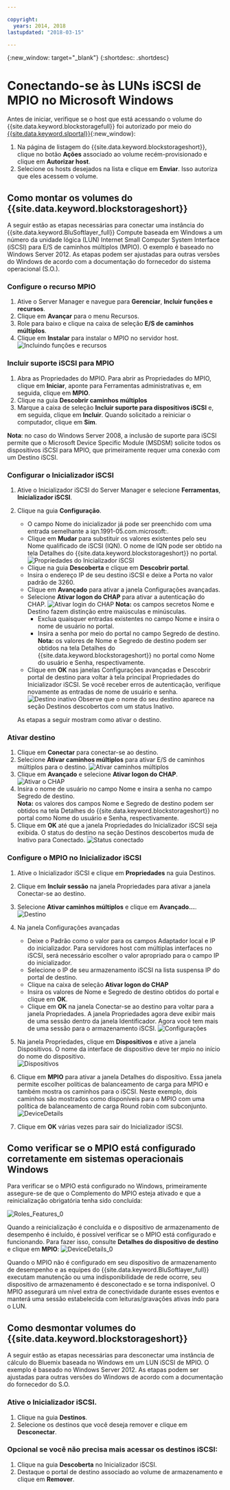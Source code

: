 ```yaml
---

copyright:
  years: 2014, 2018
lastupdated: "2018-03-15"

---
```

{:new_window: target="_blank"}
{:shortdesc: .shortdesc}

# Conectando-se às LUNs iSCSI de MPIO no Microsoft Windows

Antes de iniciar, verifique se o host que está acessando o volume do {{site.data.keyword.blockstoragefull}} foi autorizado por meio do [{{site.data.keyword.slportal}}](https://control.softlayer.com/){:new_window}:

1. Na página de listagem do {{site.data.keyword.blockstorageshort}}, clique no
botão **Ações** associado ao volume recém-provisionado e clique em
**Autorizar host**.
2. Selecione os hosts desejados na lista e clique em **Enviar**. Isso autoriza que eles acessem o volume.

## Como montar os volumes do {{site.data.keyword.blockstorageshort}}

A seguir estão as etapas necessárias para conectar uma instância
do {{site.data.keyword.BluSoftlayer_full}} Compute baseada em Windows a um número da unidade lógica
(LUN) Internet Small Computer System Interface (iSCSI) para E/S de caminhos múltiplos (MPIO).
O exemplo é baseado no Windows Server 2012. As etapas podem ser ajustadas para outras versões do Windows de
acordo com a documentação do fornecedor do sistema operacional (S.O.).

### Configure o recurso MPIO

1. Ative o Server Manager e navegue para **Gerenciar**, **Incluir funções e
recursos**.
2. Clique em **Avançar** para o menu Recursos.
3. Role para baixo e clique na caixa de seleção **E/S de caminhos múltiplos**.
4. Clique em **Instalar** para instalar o MPIO no servidor host.
![Incluindo funções e recursos](/images/Roles_Features.png)

### Incluir suporte iSCSI para MPIO

1. Abra as Propriedades do MPIO. Para abrir as Propriedades do MPIO, clique em
**Iniciar**, aponte para Ferramentas administrativas e, em seguida, clique em
**MPIO**.
2. Clique na guia **Descobrir caminhos múltiplos**
3. Marque a caixa de seleção **Incluir suporte para dispositivos iSCSI**
e, em seguida, clique em **Incluir**. Quando solicitado a reiniciar o computador, clique em
**Sim**.

**Nota**: no caso do Windows Server 2008, a inclusão de suporte para iSCSI permite que
o Microsoft Device Specific Module (MSDSM) solicite todos os dispositivos iSCSI para MPIO, que primeiramente
requer uma conexão com um Destino iSCSI.

### Configurar o Inicializador iSCSI

1. Ative o Inicializador iSCSI do Server Manager e selecione **Ferramentas**,
**Inicializador iSCSI**.
2. Clique na guia **Configuração**.
    - O campo Nome do inicializador já pode ser preenchido com uma entrada semelhante a
iqn.1991-05.com.microsoft:.
    - Clique em **Mudar** para substituir os valores existentes pelo seu Nome
qualificado de iSCSI (IQN). O nome de IQN pode ser obtido na tela
Detalhes do {{site.data.keyword.blockstorageshort}} no portal.
![Propriedades do Inicializador iSCSI](/images/iSCSI.png)
    - Clique na guia **Descoberta** e clique em **Descobrir
portal**.
    - Insira o endereço IP de seu destino iSCSI e deixe a Porta no valor padrão de 3260. 
    - Clique em **Avançado** para ativar a janela Configurações avançadas.
    - Selecione **Ativar logon do CHAP** para ativar a autenticação do CHAP.
![Ativar login do CHAP](/images/Advanced_0.png)
    **Nota:** os campos secretos Nome e Destino fazem distinção entre maiúsculas e
minúsculas.
         - Exclua quaisquer entradas existentes no campo Nome e insira o nome de usuário no portal.
         - Insira a senha por meio do portal no campo Segredo de destino.<br/>
         **Nota:** os valores de Nome e Segredo de destino podem ser obtidos na tela Detalhes
do {{site.data.keyword.blockstorageshort}} no portal como Nome do usuário e Senha, respectivamente.
    - Clique em **OK** nas janelas Configurações avançadas e Descobrir portal de
destino para voltar à tela principal Propriedades do Inicializador iSCSI. Se você receber erros de
autenticação, verifique novamente as entradas de nome de usuário e senha.
![Destino inativo](/images/Inactive_0.png)
    Observe que o nome do seu destino aparece na seção Destinos descobertos com um status Inativo. 
    
    As etapas a seguir mostram como ativar o destino.
    
### Ativar destino

1. Clique em **Conectar** para conectar-se ao destino.
2. Selecione **Ativar caminhos múltiplos** para ativar E/S de
caminhos múltiplos para o destino. ![Ativar caminhos múltiplos](/images/Connect_0.png)
3. Clique em **Avançado** e selecione **Ativar logon do CHAP**.
![Ativar o CHAP](/images/chap_0.png)
4. Insira o nome de usuário no campo Nome e insira a senha no campo Segredo de destino.<br/>
**Nota:** os valores dos campos Nome e Segredo de destino podem ser obtidos na tela Detalhes
do {{site.data.keyword.blockstorageshort}} no portal como Nome do usuário e Senha, respectivamente.
5. Clique em **OK** até que a janela Propriedades do Inicializador iSCSI seja
exibida. O status do destino na seção Destinos descobertos muda de Inativo para Conectado.
![Status conectado](/images/Connected.png) 


### Configure o MPIO no Inicializador iSCSI

1. Ative o Inicializador iSCSI e clique em **Propriedades** na guia Destinos.
2. Clique em **Incluir sessão** na janela Propriedades para ativar a janela
Conectar-se ao destino.
3. Selecione **Ativar caminhos múltiplos** e clique em
**Avançado...**.
![Destino](/images/Target.png) 
  
4. Na janela Configurações avançadas
   - Deixe o Padrão como o valor para os campos Adaptador local e IP do inicializador. Para servidores
host com múltiplas interfaces no iSCSI, será necessário escolher o valor apropriado para o campo IP do
inicializador.
   - Selecione o IP de seu armazenamento iSCSI na lista suspensa IP do portal de destino. 
   - Clique na caixa de seleção **Ativar logon do CHAP**
   - Insira os valores de Nome e Segredo de destino obtidos do portal e clique em
**OK**.
   - Clique em **OK** na janela Conectar-se ao destino para voltar para a janela
Propriedades. A janela Propriedades agora deve exibir mais de uma sessão dentro da janela Identificador. Agora
você tem mais de uma sessão para o armazenamento iSCSI.
![Configurações](/images/Settings.png) 
   
5. Na janela Propriedades, clique em **Dispositivos** e ative a janela Dispositivos. 
O nome da interface de dispositivo deve ter mpio no início do nome do dispositivo. <br/>
  ![Dispositivos](/images/Devices.png) 
  
6. Clique em **MPIO** para ativar a janela Detalhes do dispositivo. Essa janela
permite escolher políticas de balanceamento de carga para MPIO e também mostra os caminhos para o iSCSI. Neste
exemplo, dois caminhos são mostrados como disponíveis para o MPIO com uma política de balanceamento de carga
Round robin com subconjunto.
![DeviceDetails](/images/DeviceDetails.png) 
  
7. Clique em **OK** várias vezes para sair do Inicializador iSCSI.



## Como verificar se o MPIO está configurado corretamente em sistemas operacionais Windows

Para verificar se o MPIO está configurado no Windows, primeiramente assegure-se de que o Complemento do MPIO
esteja ativado e que a reinicialização obrigatória tenha sido concluída:

![Roles_Features_0](/images/Roles_Features_0.png)

Quando a reinicialização é concluída e o dispositivo de armazenamento de desempenho é incluído,
é possível verificar se o MPIO está configurado e funcionando. Para fazer isso, consulte **Detalhes do
dispositivo de destino** e clique em **MPIO**:
![DeviceDetails_0](/images/DeviceDetails_0.png)

Quando o MPIO não é configurado em seu dispositivo de armazenamento de desempenho e as
equipes do {{site.data.keyword.BluSoftlayer_full}} executam manutenção ou uma indisponibilidade de
rede ocorre, seu dispositivo de armazenamento é desconectado e se torna indisponível. O MPIO assegurará
um nível extra de conectividade durante esses eventos e manterá uma sessão estabelecida com leituras/gravações
ativas indo para o LUN.

## Como desmontar volumes do {{site.data.keyword.blockstorageshort}}

A seguir estão as etapas necessárias para desconectar uma instância de cálculo do Bluemix baseada no
Windows em um LUN iSCSI de MPIO. O exemplo é baseado no Windows Server 2012. As etapas podem ser ajustadas
para outras versões do Windows de acordo com a documentação do fornecedor do S.O.

### Ative o Inicializador iSCSI.

1. Clique na guia **Destinos**.
2. Selecione os destinos que você deseja remover e clique em **Desconectar**.

### Opcional se você não precisa mais acessar os destinos iSCSI:

1. Clique na guia **Descoberta** no Inicializador iSCSI.
2. Destaque o portal de destino associado ao volume de armazenamento e clique em
**Remover**.
